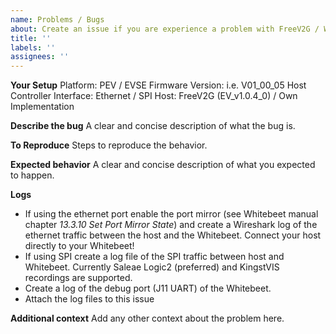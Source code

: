 ```yaml
---
name: Problems / Bugs
about: Create an issue if you are experience a problem with FreeV2G / Whitebeet or think you may encountered a bug.
title: ''
labels: ''
assignees: ''
---
```


**Your Setup**
Platform: PEV / EVSE
Firmware Version: i.e. V01_00_05
Host Controller Interface: Ethernet / SPI
Host: FreeV2G (EV_v1.0.4_0) / Own Implementation

**Describe the bug**
A clear and concise description of what the bug is.

**To Reproduce**
Steps to reproduce the behavior.

**Expected behavior**
A clear and concise description of what you expected to happen.

**Logs**
- If using the ethernet port enable the port mirror (see Whitebeet manual chapter *13.3.10 Set Port Mirror State*) and create a Wireshark log of the ethernet traffic between the host and the Whitebeet. Connect your host directly to your Whitebeet!
- If using SPI create a log file of the SPI traffic between host and Whitebeet. Currently Saleae Logic2 (preferred) and KingstVIS recordings are supported.
- Create a log of the debug port (J11 UART) of the Whitebeet.
- Attach the log files to this issue

**Additional context**
Add any other context about the problem here.

